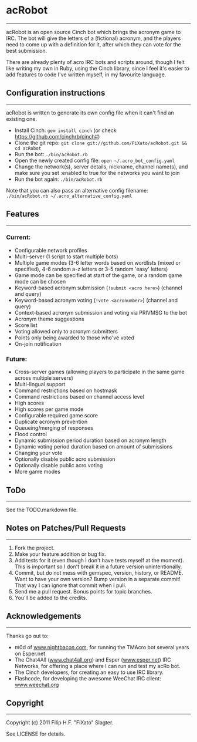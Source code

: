 # acRobot
******************************************************************************

acRobot is an open source Cinch bot which brings the acronym game to IRC.
The bot will give the letters of a (fictional) acronym, and the players need
to come up with a definition for it, after which they can vote for the best 
submission.

There are already plenty of acro IRC bots and scripts around, though I felt
like writing my own in Ruby, using the Cinch library, since I feel it's easier
to add features to code I've written myself, in my favourite language.

## Configuration instructions
******************************************************************************

acRobot is written to generate its own config file when it can't find an
existing one.

* Install Cinch:
  `gem install cinch` (or check https://github.com/cinchrb/cinch#)
* Clone the git repo:
  `git clone git://github.com/FiXato/acRobot.git && cd acRobot`
* Run the bot:
  `./bin/acRobot.rb`
* Open the newly created config file:
  `open ~/.acro_bot_config.yaml`
* Change the network(s), server details, nickname, channel name(s), and make sure you set :enabled to true 
  for the networks you want to join
* Run the bot again:
  `./bin/acRobot.rb`

Note that you can also pass an alternative config filename:
  `./bin/acRobot.rb ~/.acro_alternative_config.yaml`

## Features
******************************************************************************

### Current:

* Configurable network profiles
* Multi-server (1 script to start multiple bots)
* Multiple game modes (3-6 letter words based on wordlists (mixed or specified), 4-6 random a-z 
  letters or 3-5 random 'easy' letters)
* Game mode can be specified at start of the game, or a random game mode can 
  be chosen
* Keyword-based acronym submission (`!submit <acro here>`) (channel and query)
* Keyword-based acronym voting (`!vote <acronumber>`) (channel and query)
* Context-based acronym submission and voting via PRIVMSG to the bot
* Acronym theme suggestions
* Score list
* Voting allowed only to acronym submitters
* Points only being awarded to those who've voted
* On-join notification

### Future:

* Cross-server games (allowing players to participate in the same game across multiple servers)
* Multi-lingual support
* Command restrictions based on hostmask
* Command restrictions based on channel access level
* High scores
* High scores per game mode
* Configurable required game score
* Duplicate acronym prevention
* Queueing/merging of responses
* Flood control
* Dynamic submission period duration based on acronym length
* Dynamic voting period duration based on amount of submissions
* Changing your vote
* Optionally disable public acro submission
* Optionally disable public acro voting
* More game modes

## ToDo
******************************************************************************

See the TODO.markdown file.

## Notes on Patches/Pull Requests
******************************************************************************

1. Fork the project.
2. Make your feature addition or bug fix.
3. Add tests for it (even though I don't have tests myself at the moment). 
  This is important so I don't break it in a future version unintentionally.
4. Commit, but do not mess with gemspec, version, history, or README.
  Want to have your own version? Bump version in a separate commit!
  That way I can ignore that commit when I pull.
5. Send me a pull request. Bonus points for topic branches.
6. You'll be added to the credits.

## Acknowledgements
******************************************************************************

Thanks go out to:

* m0d of www.nightbacon.com, for running the TMAcro bot several years on Esper.net
* The Chat4All (www.chat4all.org) and Esper (www.esper.net) IRC Networks, 
  for offering a place where I can run and test my acRo bot.
* The Cinch developers, for creating an easy to use IRC library.
* Flashcode, for developing the awesome WeeChat IRC client: www.weechat.org

## Copyright
******************************************************************************

Copyright (c) 2011 Filip H.F. "FiXato" Slagter.

See LICENSE for details.